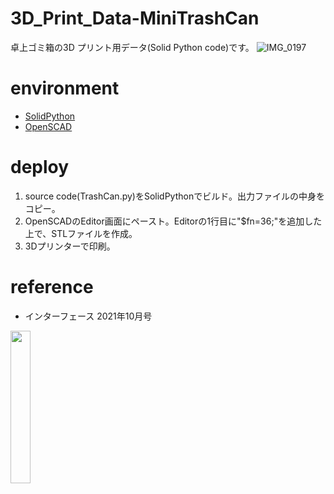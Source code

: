 # 3D_Print_Data-MiniTrashCan
卓上ゴミ箱の3D プリント用データ(Solid Python code)です。
![IMG_0197](https://user-images.githubusercontent.com/54632092/135736849-b1a5c5c9-70b1-4c06-b88d-4eed26f21130.JPG)

# environment
* [SolidPython](https://solidpython.readthedocs.io/en/latest/#)
* [OpenSCAD](https://openscad.org/)

# deploy
1. source code(TrashCan.py)をSolidPythonでビルド。出力ファイルの中身をコピー。<br>
2. OpenSCADのEditor画面にペースト。Editorの1行目に"$fn=36;"を追加した上で、STLファイルを作成。<br>
3. 3Dプリンターで印刷。

# reference
* インターフェース 2021年10月号 
<img src="https://user-images.githubusercontent.com/54632092/135737217-b3234d6c-6947-4455-bb65-33e6a8fba5e8.jpg" width=25% >
